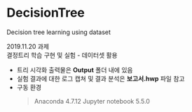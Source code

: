# DecisionTree
Decision tree learning using dataset  

2019.11.20 과제  
결정트리 학습 구현 및 실험 - 데이터셋 활용

- 트리 시각화 출력물은 **Output** 폴더 내에 있음  
- 실험 결과에 대한 로그 캡쳐 및 결과 분석은 **보고서.hwp** 파일 참고  
- 구동 환경
  > Anaconda 4.7.12
  > Jupyter notebook 5.5.0
